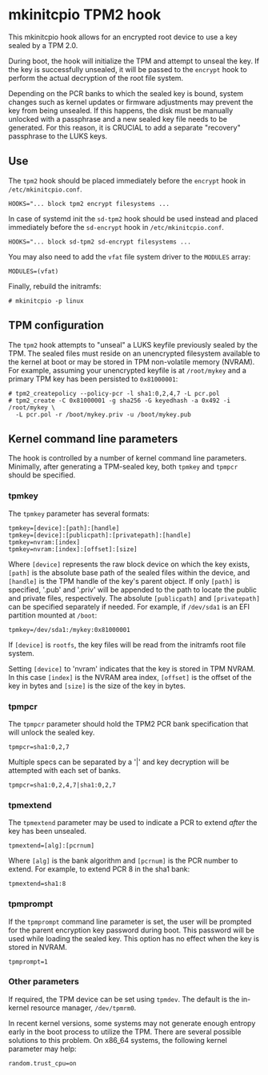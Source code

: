 mkinitcpio TPM2 hook
====================

This mkinitcpio hook allows for an encrypted root device to use a key sealed by
a TPM 2.0.

During boot, the hook will initialize the TPM and attempt to unseal the key. If
the key is successfully unsealed, it will be passed to the `encrypt` hook to
perform the actual decryption of the root file system.

Depending on the PCR banks to which the sealed key is bound, system changes such
as kernel updates or firmware adjustments may prevent the key from being
unsealed. If this happens, the disk must be manually unlocked with a passphrase
and a new sealed key file needs to be generated. For this reason, it is CRUCIAL
to add a separate "recovery" passphrase to the LUKS keys.


Use
---

The `tpm2` hook should be placed immediately before the `encrypt` hook in
`/etc/mkinitcpio.conf`.

    HOOKS="... block tpm2 encrypt filesystems ...
    
In case of systemd init the `sd-tpm2` hook should be used instead and placed 
immediately before the `sd-encrypt` hook in `/etc/mkinitcpio.conf`.


    HOOKS="... block sd-tpm2 sd-encrypt filesystems ...

You may also need to add the `vfat` file system driver to the `MODULES` array:

    MODULES=(vfat)

Finally, rebuild the initramfs:

    # mkinitcpio -p linux


TPM configuration
-----------------

The `tpm2` hook attempts to "unseal" a LUKS keyfile previously sealed by the
TPM. The sealed files must reside on an unencrypted filesystem available to the
kernel at boot or may be stored in TPM non-volatile memory (NVRAM). For example,
assuming your unencrypted keyfile is at `/root/mykey` and a primary TPM key has
been persisted to `0x81000001`:

    # tpm2_createpolicy --policy-pcr -l sha1:0,2,4,7 -L pcr.pol
    # tpm2_create -C 0x81000001 -g sha256 -G keyedhash -a 0x492 -i /root/mykey \
      -L pcr.pol -r /boot/mykey.priv -u /boot/mykey.pub


Kernel command line parameters
------------------------------

The hook is controlled by a number of kernel command line parameters. Minimally,
after generating a TPM-sealed key, both `tpmkey` and `tpmpcr` should be
specified.

### tpmkey

The `tpmkey` parameter has several formats:

    tpmkey=[device]:[path]:[handle]
    tpmkey=[device]:[publicpath]:[privatepath]:[handle]
    tpmkey=nvram:[index]
    tpmkey=nvram:[index]:[offset]:[size]

Where `[device]` represents the raw block device on which the key exists,
`[path]` is the absolute base path of the sealed files within the device, and
`[handle]` is the TPM handle of the key's parent object. If only `[path]` is
specified, '.pub' and '.priv' will be appended to the path to locate the public
and private files, respectively. The absolute `[publicpath]` and `[privatepath]`
can be specified separately if needed. For example, if `/dev/sda1` is an EFI
partition mounted at `/boot`:

    tpmkey=/dev/sda1:/mykey:0x81000001

If `[device]` is `rootfs`, the key files will be read from the initramfs root
file system.

Setting `[device]` to 'nvram' indicates that the key is stored in TPM NVRAM. In
this case `[index]` is the NVRAM area index, `[offset]` is the offset of the key
in bytes and `[size]` is the size of the key in bytes.

### tpmpcr

The `tpmpcr` parameter should hold the TPM2 PCR bank specification that will
unlock the sealed key.

    tpmpcr=sha1:0,2,7

Multiple specs can be separated by a '|' and key decryption will be attempted
with each set of banks.

    tpmpcr=sha1:0,2,4,7|sha1:0,2,7

### tpmextend

The `tpmextend` parameter may be used to indicate a PCR to extend _after_ the
key has been unsealed.

    tpmextend=[alg]:[pcrnum]

Where `[alg]` is the bank algorithm and `[pcrnum]` is the PCR number to extend.
For example, to extend PCR 8 in the sha1 bank:

    tpmextend=sha1:8

### tpmprompt

If the `tpmprompt` command line parameter is set, the user will be prompted for
the parent encryption key password during boot. This password will be used while
loading the sealed key. This option has no effect when the key is stored in
NVRAM.

    tpmprompt=1

### Other parameters

If required, the TPM device can be set using `tpmdev`. The default is the in-
kernel resource manager, `/dev/tpmrm0`.

In recent kernel versions, some systems may not generate enough entropy early in
the boot process to utilize the TPM. There are several possible solutions to
this problem. On x86_64 systems, the following kernel parameter may help:

    random.trust_cpu=on
